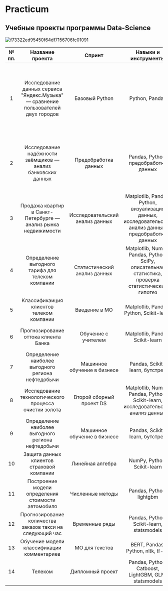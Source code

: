 # Practicum
## Учебные проекты программы Data-Science

![f73322ed95450f64df7156706fc01091](https://user-images.githubusercontent.com/111744291/233442707-111c790d-7fac-4626-b30a-e5b87b5d0679.jpg)

| № пп. | Название проекта|  Спринт | Навыки и инструменты |  Задачи проекта |
|:-:|:-:|:-:|:-:|:-:|
| 1 | Исследование данных сервиса "Яндекс.Музыка" — сравнение пользователей двух городов  | Базовый Python |  Python, Pandas | На реальных данных Яндекс.Музыки c помощью библиотеки Pandas и её возможностей проверить данные и сравнить поведение и предпочтения пользователей двух столиц — Москвы и Санкт-Петербурга. |
| 2  | Исследование надёжности заёмщиков — анализ банковских данных  | Предобработка данных  | Pandas, Python, предобработка данных | На основе статистики о платёжеспособности клиентов исследовать влияет ли семейное положение и количество детей клиента на факт возврата кредита в срок  | обработка данных, дубликаты, пропуски, категоризация, декомпозиция  |
| 3 | Продажа квартир в Санкт-Петербурге — анализ рынка недвижимости  | Исследовательский анализ данных | Matplotlib, Pandas, Python, визуализация данных, исследовательский анализ данных, предобработка данных| Используя данные сервиса Яндекс.Недвижимость, определить рыночную стоимость объектов недвижимости и типичные параметры квартир | 
| 4 | Определение выгодного тарифа для телеком компании | Статистический анализ данных |Matplotlib, NumPy, Pandas, Python, SciPy, описательная статистика, проверка статистических гипотез | На основе данных клиентов оператора сотовой связи проанализировать поведение клиентов и поиск оптимального тарифа  |
| 5 | Классификаиция клиентов телеком компании  | Введение в МО  |Matplotlib, Pandas, Python, Scikit-learn| На основе данных предложить клиенту тариф.  |
| 6  |  Прогнозирование оттока клиента Банка | Обучение с учителем  |Matplotlib, Pandas, Scikit-learn| На основе данных из банка определить клиент, который может уйти | 
| 7  | Определение наиболее выгодного региона нефтедобычи  | Машинное обучение в бизнесе  |Pandas, Scikit-learn, бутстреп| На основе данных геологи разведки выбрать район добычи нефти |
| 8  | Исследование технологического процесса очистки золота  | Второй сборный проект DS  |Matplotlib, NumPy, Pandas, Python, Scikit-learn, исследовательский анализ данных| Спрогнозировать концентрацию золота при проведении процесса очистки золота |
| 9  | Определение наиболее выгодного региона нефтедобычи  | Машинное обучение в бизнесе  |Pandas, Scikit-learn, бутстреп| На основе данных геологи разведки выбрать район добычи нефти |
| 10  | Защита данных клиентов страховой компании | Линейная алгебра  |NumPy, Python, Scikit-learn| Разработка модели анонимизации персональных данных |
| 11  | Построение модели определения стоимости автомобиля | Численные методы  |Pandas, Python, lightgbm| Разработка системы рекомендации стоимости автомобиля на основе его описания|
| 12  | Прогнозирование количества заказов такси на следующий час  | Временные ряды  |Pandas, Python, Scikit-learn, statsmodels| Разработка системы предсказания объема заказа. |
| 13  | Обучение модели классификации комментариев | МО для текстов  |BERT, Pandas, Python, nltk, tf-idf| Определить токсичные комментарии. |
| 14  | Телеком | Дипломный проект  |Pandas, Python, Catboost, LightGBM, GLM, statsmodels| Разработка системы прогнозирования оттока клиентов |



